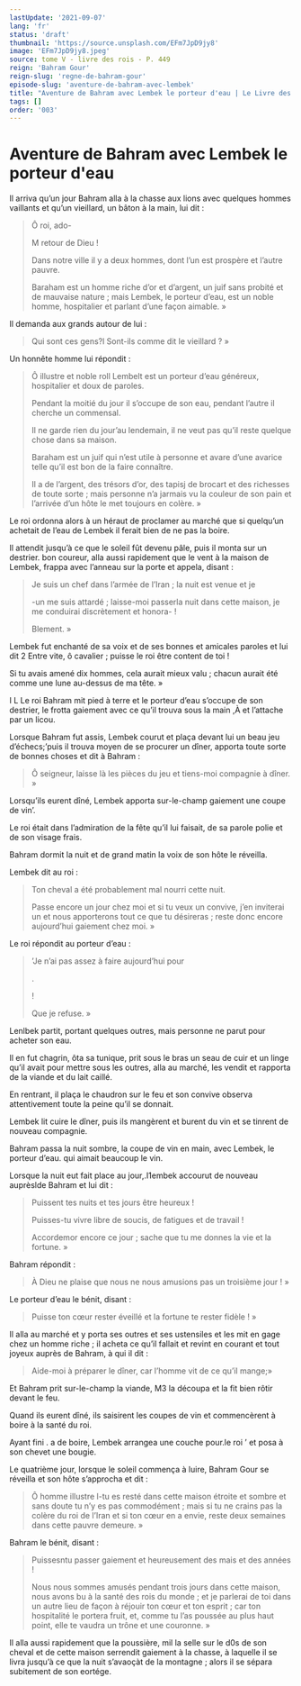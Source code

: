 ```yaml
---
lastUpdate: '2021-09-07'
lang: 'fr'
status: 'draft'
thumbnail: 'https://source.unsplash.com/EFm7JpD9jy8'
image: 'EFm7JpD9jy8.jpeg'
source: tome V - livre des rois - P. 449
reign: 'Bahram Gour'
reign-slug: 'regne-de-bahram-gour'
episode-slug: 'aventure-de-bahram-avec-lembek'
title: "Aventure de Bahram avec Lembek le porteur d'eau | Le Livre des Rois | Shâhnâmeh"
tags: []
order: '003'
---
```


<!-- LTeX: language=fr -->

# Aventure de Bahram avec Lembek le porteur d'eau

Il arriva qu’un jour Bahram alla à la chasse aux lions avec quelques hommes vaillants et qu’un vieillard, un bâton à la main, lui dit :

> Ô roi, ado-
>
> M retour de Dieu !
>
> Dans notre ville il y a deux hommes, dont l’un est prospère et l’autre pauvre.
>
> Baraham est un homme riche d’or et d’argent, un juif sans probité et de mauvaise nature ; mais Lembek, le porteur d’eau, est un noble homme, hospitalier et parlant d’une façon aimable. »

Il demanda aux grands autour de lui :

> Qui sont ces gens?l Sont-ils comme dit le vieillard ? »

Un honnête homme lui répondit :

> Ô illustre et noble roll Lembelt est un porteur d’eau généreux, hospitalier et doux de paroles.
>
> Pendant la moitié du jour il s’occupe de son eau, pendant l’autre il cherche un commensal.
>
> Il ne garde rien du jour’au lendemain, il ne veut pas qu’il reste quelque chose dans sa maison.
>
> Baraham est un juif qui n’est utile à personne et avare d’une avarice telle qu’il est bon de la faire connaître.
>
> Il a de l’argent, des trésors d’or, des tapisj de brocart et des richesses de toute sorte ; mais personne n’a jarmais vu la couleur de son pain et l’arrivée d’un hôte le met toujours en colère. »

Le roi ordonna alors à un héraut de proclamer au marché que si quelqu’un achetait de l’eau de Lembek il ferait bien de ne pas la boire.

Il attendit jusqu’à ce que le soleil fût devenu pâle, puis il monta sur un destrier. bon coureur, alla aussi rapidement que le vent à la maison de Lembek, frappa avec l’anneau sur la porte et appela, disant :

> Je suis un chef dans l’armée de l’Iran ; la nuit est venue et je
>
> -un me suis attardé ; laisse-moi passerla nuit dans cette maison, je me conduirai discrètement et honora- !
>
> Blement. »

Lembek fut enchanté de sa voix et de ses bonnes et amicales paroles et lui dit 2 Entre vite, ô cavalier ; puisse le roi être content de toi !

Si tu avais amené dix hommes, cela aurait mieux valu ; chacun aurait été comme une lune au-dessus de ma tête. »

I L Le roi Bahram mit pied à terre et le porteur d’eau s’occupe de son destrier, le frotta gaiement avec ce qu’il trouva sous la main ,À et l’attache par un licou.

Lorsque Bahram fut assis, Lembek courut et plaça devant lui un beau jeu d’échecs;’puis il trouva moyen de se procurer un dîner, apporta toute sorte de bonnes choses et dit à Bahram :

> Ô seigneur, laisse là les pièces du jeu et tiens-moi compagnie à dîner. »

Lorsqu’ils eurent dîné, Lembek apporta sur-le-champ gaiement une coupe de vin’.

Le roi était dans l’admiration de la fête qu’il lui faisait, de sa parole polie et de son visage frais.

Bahram dormit la nuit et de grand matin la voix de son hôte le réveilla.

Lembek dit au roi :

> Ton cheval a été probablement mal nourri cette nuit.
>
> Passe encore un jour chez moi et si tu veux un convive, j’en inviterai un et nous apporterons tout ce que tu désireras ; reste donc encore aujourd’hui gaiement chez moi. »

Le roi répondit au porteur d’eau :

> ’Je n’ai pas assez à faire aujourd’hui pour
>
> .
>
> !
>
> Que je refuse. »

Lenlbek partit, portant quelques outres, mais personne ne parut pour acheter son eau.

Il en fut chagrin, ôta sa tunique, prit sous le bras un seau de cuir et un linge qu’il avait pour mettre sous les outres, alla au marché, les vendit et rapporta de la viande et du lait caillé.

En rentrant, il plaça le chaudron sur le feu et son convive observa attentivement toute la peine qu’il se donnait.

Lembek lit cuire le dîner, puis ils mangèrent et burent du vin et se tinrent de nouveau compagnie.

Bahram passa la nuit sombre, la coupe de vin en main, avec Lembek, le porteur d’eau. qui aimait beaucoup le vin.

Lorsque la nuit eut fait place au jour,.I1embek accourut de nouveau auprèslde Bahram et lui dit :

> Puissent tes nuits et tes jours être heureux !
>
> Puisses-tu vivre libre de soucis, de fatigues et de travail !
>
> Accordemor encore ce jour ; sache que tu me donnes la vie et la fortune. »

Bahram répondit :

> À Dieu ne plaise que nous ne nous amusions pas un troisième jour ! »

Le porteur d’eau le bénit, disant :

> Puisse ton cœur rester éveillé et la fortune te rester fidèle ! »

Il alla au marché et y porta ses outres et ses ustensiles et les mit en gage chez un homme riche ; il acheta ce qu’il fallait et revint en courant et tout joyeux auprès de Bahram, à qui il dit :

> Aide-moi à préparer le dîner, car l’homme vit de ce qu’il mange;»

Et Bahram prit sur-le-champ la viande, M3 la découpa et la fit bien rôtir devant le feu.

Quand ils eurent dîné, ils saisirent les coupes de vin et commencèrent à boire à la santé du roi.

Ayant fini .
a de boire, Lembek arrangea une couche pour.le roi ’
et posa à son chevet une bougie.

Le quatrième jour, lorsque le soleil commença à luire, Bahram Gour se réveilla et son hôte s’approcha et dit :

> Ô homme illustre l-tu es resté dans cette maison étroite et sombre et sans doute tu n’y es pas commodément ; mais si tu ne crains pas la colère du roi de l’Iran et si ton cœur en a envie, reste deux semaines dans cette pauvre demeure. »

Bahram le bénit, disant :

> Puissesntu passer gaiement et heureusement des mais et des années !
>
> Nous nous sommes amusés pendant trois jours dans cette maison, nous avons bu à la santé des rois du monde ; et je parlerai de toi dans un autre lieu de façon à réjouir ton cœur et ton esprit ; car ton hospitalité le portera fruit, et, comme tu l’as poussée au plus haut point, elle te vaudra un trône et une couronne. »

Il alla aussi rapidement que la poussière, mil la selle sur le d0s de son cheval et de cette maison serrendit gaiement à la chasse, à laquelle il se livra jusqu’à ce que la nuit s’avaoçàt de la montagne ; alors il se sépara subitement de son eortége.

